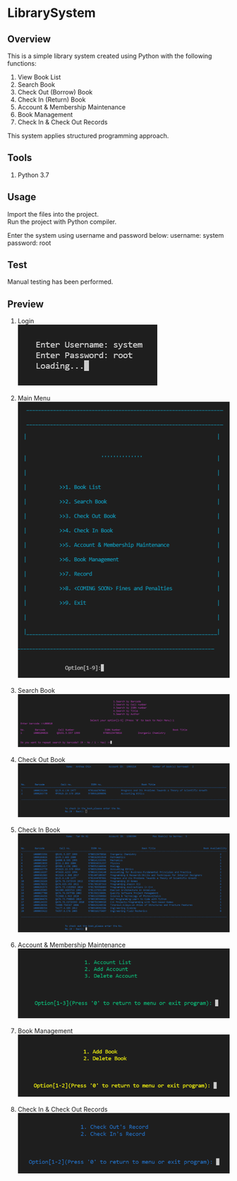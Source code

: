 # LibrarySystem

## Overview
This is a simple library system created using Python with the following functions:
1. View Book List
2. Search Book
3. Check Out (Borrow) Book
4. Check In (Return) Book
5. Account & Membership Maintenance
6. Book Management
7. Check In & Check Out Records

This system applies structured programming approach.

## Tools
1. Python 3.7

## Usage
Import the files into the project.<br>
Run the project with Python compiler.

Enter the system using username and password below:
username: system
password: root

## Test
Manual testing has been performed.

## Preview
1. Login <br> <img src="previews/Login.png"><br><br>
2. Main Menu <br> <img src="previews/MainMenu.png"><br><br>
3. Search Book <br> <img src="previews/SearchBook.png"><br><br>
4. Check Out Book <br> <img src="previews/CheckIn.png"><br><br>
5. Check In Book <br> <img src="previews/CheckOut.png"><br><br>
6. Account & Membership Maintenance <br> <img src="previews/AccountMembershipMaintenance.png"><br><br>
7. Book Management <br> <img src="previews/BookManagement.png"><br><br>
8. Check In & Check Out Records <br> <img src="previews/CheckInOutRecord.png"><br><br>

